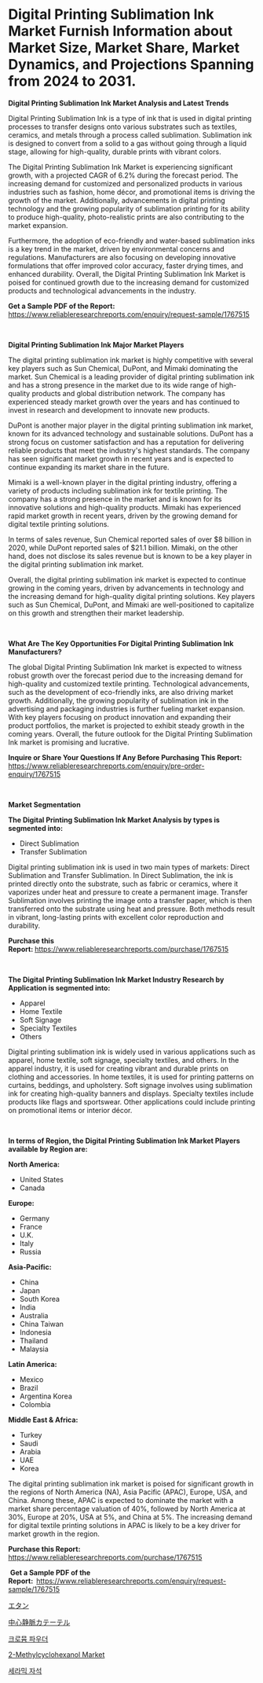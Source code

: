 <p><h1>Digital Printing Sublimation Ink Market Furnish Information about Market Size, Market Share, Market Dynamics, and Projections Spanning from 2024 to 2031.</h1></p><p><strong>Digital Printing Sublimation Ink Market Analysis and Latest Trends</strong></p>
<p><p>Digital Printing Sublimation Ink is a type of ink that is used in digital printing processes to transfer designs onto various substrates such as textiles, ceramics, and metals through a process called sublimation. Sublimation ink is designed to convert from a solid to a gas without going through a liquid stage, allowing for high-quality, durable prints with vibrant colors.</p><p>The Digital Printing Sublimation Ink Market is experiencing significant growth, with a projected CAGR of 6.2% during the forecast period. The increasing demand for customized and personalized products in various industries such as fashion, home décor, and promotional items is driving the growth of the market. Additionally, advancements in digital printing technology and the growing popularity of sublimation printing for its ability to produce high-quality, photo-realistic prints are also contributing to the market expansion.</p><p>Furthermore, the adoption of eco-friendly and water-based sublimation inks is a key trend in the market, driven by environmental concerns and regulations. Manufacturers are also focusing on developing innovative formulations that offer improved color accuracy, faster drying times, and enhanced durability. Overall, the Digital Printing Sublimation Ink Market is poised for continued growth due to the increasing demand for customized products and technological advancements in the industry.</p></p>
<p><strong>Get a Sample PDF of the Report:&nbsp;</strong> <a href="https://www.reliableresearchreports.com/enquiry/request-sample/1767515">https://www.reliableresearchreports.com/enquiry/request-sample/1767515</a></p>
<p>&nbsp;</p>
<p><strong>Digital Printing Sublimation Ink Major Market Players</strong></p>
<p><p>The digital printing sublimation ink market is highly competitive with several key players such as Sun Chemical, DuPont, and Mimaki dominating the market. Sun Chemical is a leading provider of digital printing sublimation ink and has a strong presence in the market due to its wide range of high-quality products and global distribution network. The company has experienced steady market growth over the years and has continued to invest in research and development to innovate new products.</p><p>DuPont is another major player in the digital printing sublimation ink market, known for its advanced technology and sustainable solutions. DuPont has a strong focus on customer satisfaction and has a reputation for delivering reliable products that meet the industry's highest standards. The company has seen significant market growth in recent years and is expected to continue expanding its market share in the future.</p><p>Mimaki is a well-known player in the digital printing industry, offering a variety of products including sublimation ink for textile printing. The company has a strong presence in the market and is known for its innovative solutions and high-quality products. Mimaki has experienced rapid market growth in recent years, driven by the growing demand for digital textile printing solutions.</p><p>In terms of sales revenue, Sun Chemical reported sales of over $8 billion in 2020, while DuPont reported sales of $21.1 billion. Mimaki, on the other hand, does not disclose its sales revenue but is known to be a key player in the digital printing sublimation ink market.</p><p>Overall, the digital printing sublimation ink market is expected to continue growing in the coming years, driven by advancements in technology and the increasing demand for high-quality digital printing solutions. Key players such as Sun Chemical, DuPont, and Mimaki are well-positioned to capitalize on this growth and strengthen their market leadership.</p></p>
<p>&nbsp;</p>
<p><strong>What Are The Key Opportunities For Digital Printing Sublimation Ink Manufacturers?</strong></p>
<p><p>The global Digital Printing Sublimation Ink market is expected to witness robust growth over the forecast period due to the increasing demand for high-quality and customized textile printing. Technological advancements, such as the development of eco-friendly inks, are also driving market growth. Additionally, the growing popularity of sublimation ink in the advertising and packaging industries is further fueling market expansion. With key players focusing on product innovation and expanding their product portfolios, the market is projected to exhibit steady growth in the coming years. Overall, the future outlook for the Digital Printing Sublimation Ink market is promising and lucrative.</p></p>
<p><strong>Inquire or Share Your Questions If Any Before Purchasing This Report:</strong> <a href="https://www.reliableresearchreports.com/enquiry/pre-order-enquiry/1767515">https://www.reliableresearchreports.com/enquiry/pre-order-enquiry/1767515</a></p>
<p>&nbsp;</p>
<p><strong>Market Segmentation</strong></p>
<p><strong>The Digital Printing Sublimation Ink Market Analysis by types is segmented into:</strong></p>
<p><ul><li>Direct Sublimation</li><li>Transfer Sublimation</li></ul></p>
<p><p>Digital printing sublimation ink is used in two main types of markets: Direct Sublimation and Transfer Sublimation. In Direct Sublimation, the ink is printed directly onto the substrate, such as fabric or ceramics, where it vaporizes under heat and pressure to create a permanent image. Transfer Sublimation involves printing the image onto a transfer paper, which is then transferred onto the substrate using heat and pressure. Both methods result in vibrant, long-lasting prints with excellent color reproduction and durability.</p></p>
<p><strong>Purchase this Report:&nbsp;</strong><a href="https://www.reliableresearchreports.com/purchase/1767515">https://www.reliableresearchreports.com/purchase/1767515</a></p>
<p>&nbsp;</p>
<p><strong>The Digital Printing Sublimation Ink Market Industry Research by Application is segmented into:</strong></p>
<p><ul><li>Apparel</li><li>Home Textile</li><li>Soft Signage</li><li>Specialty Textiles</li><li>Others</li></ul></p>
<p><p>Digital printing sublimation ink is widely used in various applications such as apparel, home textile, soft signage, specialty textiles, and others. In the apparel industry, it is used for creating vibrant and durable prints on clothing and accessories. In home textiles, it is used for printing patterns on curtains, beddings, and upholstery. Soft signage involves using sublimation ink for creating high-quality banners and displays. Specialty textiles include products like flags and sportswear. Other applications could include printing on promotional items or interior décor.</p></p>
<p>&nbsp;</p>
<p><strong>In terms of Region, the Digital Printing Sublimation Ink Market Players available by Region are:</strong></p>
<p>
    <p> <strong> North America: </strong>
        <ul>
            <li>United States</li>
            <li>Canada</li>
        </ul>
        </p> 
    <p> <strong> Europe: </strong>
        <ul>
            <li>Germany</li>
            <li>France</li>
            <li>U.K.</li>
            <li>Italy</li>
            <li>Russia</li>
        </ul>
        </p> 
    <p> <strong> Asia-Pacific: </strong>
        <ul>
            <li>China</li>
            <li>Japan</li>
            <li>South Korea</li>
            <li>India</li>
            <li>Australia</li>
            <li>China Taiwan</li>
            <li>Indonesia</li>
            <li>Thailand</li>
            <li>Malaysia</li>
        </ul>
        </p> 
    <p> <strong> Latin America: </strong>
        <ul>
            <li>Mexico</li>
            <li>Brazil</li>
            <li>Argentina Korea</li>
            <li>Colombia</li>
        </ul>
        </p> 
    <p> <strong> Middle East & Africa: </strong>
        <ul>
            <li>Turkey</li>
            <li>Saudi</li>
            <li>Arabia</li>
            <li>UAE</li>
            <li>Korea</li>
        </ul>
    </p>
    </p>
<p><p>The digital printing sublimation ink market is poised for significant growth in the regions of North America (NA), Asia Pacific (APAC), Europe, USA, and China. Among these, APAC is expected to dominate the market with a market share percentage valuation of 40%, followed by North America at 30%, Europe at 20%, USA at 5%, and China at 5%. The increasing demand for digital textile printing solutions in APAC is likely to be a key driver for market growth in the region.</p></p>
<p><strong>Purchase this Report: </strong><a href="https://www.reliableresearchreports.com/purchase/1767515">https://www.reliableresearchreports.com/purchase/1767515</a></p>
<p>&nbsp;<strong>Get a Sample PDF of the Report:&nbsp;&nbsp;</strong><a href="https://www.reliableresearchreports.com/enquiry/request-sample/1767515">https://www.reliableresearchreports.com/enquiry/request-sample/1767515</a></p>
<p><strong></strong></p>
<p><p><a href="https://github.com/xnljig2898992/Market-Research-Report-List-1/blob/main/3904081756.md">エタン</a></p><p><a href="https://medium.com/@annchovey1988/%E4%B8%AD%E5%BF%83%E9%9D%99%E8%84%88%E3%82%AB%E3%83%86%E3%83%BC%E3%83%86%E3%83%AB%E5%B8%82%E5%A0%B4%E5%B1%95%E6%9C%9B-%E6%A5%AD%E7%95%8C%E6%A6%82%E8%A6%81%E3%81%A8%E4%BA%88%E6%B8%AC-2024%E5%B9%B4%E3%81%8B%E3%82%892031%E5%B9%B4%E3%81%BE%E3%81%A7-c3261b028823">中心静脈カテーテル</a></p><p><a href="https://github.com/trmesnao7959541/Market-Research-Report-List-1/blob/main/9601516448.md">크로뮴 파우더</a></p><p><a href="https://github.com/Whitneyboyettebo9kiw7yr13/Market-Research-Report-List-1/blob/main/2-methylcyclohexanol-market.md">2-Methylcyclohexanol Market</a></p><p><a href="https://github.com/vsn7qpua81q/Market-Research-Report-List-1/blob/main/7364746449.md">세라믹 자석</a></p></p>